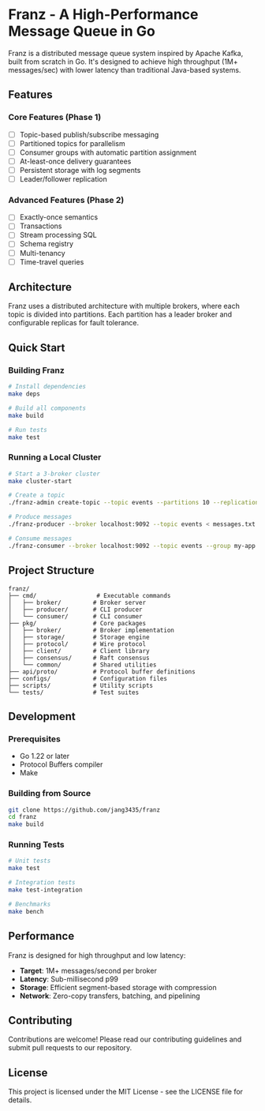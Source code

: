 # Franz - A High-Performance Message Queue in Go

Franz is a distributed message queue system inspired by Apache Kafka, built from scratch in Go. It's designed to achieve high throughput (1M+ messages/sec) with lower latency than traditional Java-based systems.

## Features

### Core Features (Phase 1)
- [ ] Topic-based publish/subscribe messaging
- [ ] Partitioned topics for parallelism
- [ ] Consumer groups with automatic partition assignment
- [ ] At-least-once delivery guarantees
- [ ] Persistent storage with log segments
- [ ] Leader/follower replication

### Advanced Features (Phase 2)
- [ ] Exactly-once semantics
- [ ] Transactions
- [ ] Stream processing SQL
- [ ] Schema registry
- [ ] Multi-tenancy
- [ ] Time-travel queries

## Architecture

Franz uses a distributed architecture with multiple brokers, where each topic is divided into partitions. Each partition has a leader broker and configurable replicas for fault tolerance.

## Quick Start

### Building Franz

```bash
# Install dependencies
make deps

# Build all components
make build

# Run tests
make test
```

### Running a Local Cluster

```bash
# Start a 3-broker cluster
make cluster-start

# Create a topic
./franz-admin create-topic --topic events --partitions 10 --replication-factor 3

# Produce messages
./franz-producer --broker localhost:9092 --topic events < messages.txt

# Consume messages
./franz-consumer --broker localhost:9092 --topic events --group my-app
```

## Project Structure

```
franz/
├── cmd/                 # Executable commands
│   ├── broker/         # Broker server
│   ├── producer/       # CLI producer
│   └── consumer/       # CLI consumer
├── pkg/                # Core packages
│   ├── broker/         # Broker implementation
│   ├── storage/        # Storage engine
│   ├── protocol/       # Wire protocol
│   ├── client/         # Client library
│   ├── consensus/      # Raft consensus
│   └── common/         # Shared utilities
├── api/proto/          # Protocol buffer definitions
├── configs/            # Configuration files
├── scripts/            # Utility scripts
└── tests/              # Test suites
```

## Development

### Prerequisites

- Go 1.22 or later
- Protocol Buffers compiler
- Make

### Building from Source

```bash
git clone https://github.com/jang3435/franz
cd franz
make build
```

### Running Tests

```bash
# Unit tests
make test

# Integration tests
make test-integration

# Benchmarks
make bench
```

## Performance

Franz is designed for high throughput and low latency:

- **Target**: 1M+ messages/second per broker
- **Latency**: Sub-millisecond p99
- **Storage**: Efficient segment-based storage with compression
- **Network**: Zero-copy transfers, batching, and pipelining

## Contributing

Contributions are welcome! Please read our contributing guidelines and submit pull requests to our repository.

## License

This project is licensed under the MIT License - see the LICENSE file for details.
